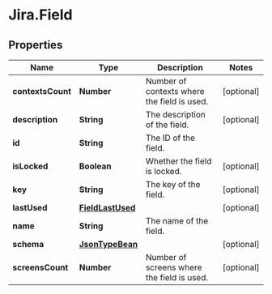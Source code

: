 # Jira.Field

## Properties

Name | Type | Description | Notes
------------ | ------------- | ------------- | -------------
**contextsCount** | **Number** | Number of contexts where the field is used. | [optional] 
**description** | **String** | The description of the field. | [optional] 
**id** | **String** | The ID of the field. | 
**isLocked** | **Boolean** | Whether the field is locked. | [optional] 
**key** | **String** | The key of the field. | [optional] 
**lastUsed** | [**FieldLastUsed**](FieldLastUsed.md) |  | [optional] 
**name** | **String** | The name of the field. | 
**schema** | [**JsonTypeBean**](JsonTypeBean.md) |  | [optional] 
**screensCount** | **Number** | Number of screens where the field is used. | [optional] 


